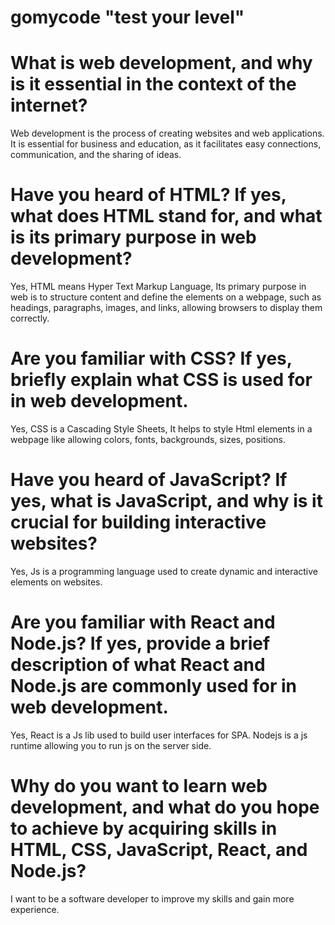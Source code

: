 # gomycode  "test your level"

# What is web development, and why is it essential in the context of the internet?
Web development is the process of creating websites and web applications. It is essential for business and education, as it facilitates easy connections, communication, and the sharing of ideas. 

# Have you heard of HTML? If yes, what does HTML stand for, and what is its primary purpose in web development?
Yes, HTML means Hyper Text Markup Language, Its primary purpose in web is to structure content and define the elements on a webpage, such as headings, paragraphs, images, and links, allowing browsers to display them correctly.

# Are you familiar with CSS? If yes, briefly explain what CSS is used for in web development.
Yes, CSS is a Cascading Style Sheets, It helps to style Html elements in a webpage like allowing colors, fonts, backgrounds, sizes, positions.

# Have you heard of JavaScript? If yes, what is JavaScript, and why is it crucial for building interactive websites?
Yes, Js is a programming language used to create dynamic and interactive elements on websites.

# Are you familiar with React and Node.js? If yes, provide a brief description of what React and Node.js are commonly used for in web development.
Yes, React is a Js lib used to build user interfaces for SPA. Nodejs is a js runtime allowing you to run js on the server side.

# Why do you want to learn web development, and what do you hope to achieve by acquiring skills in HTML, CSS, JavaScript, React, and Node.js?
I want to be a software developer to improve my skills and gain more experience.

